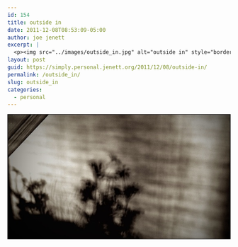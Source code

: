 ```yaml
---
id: 154
title: outside in
date: 2011-12-08T08:53:09-05:00
author: joe jenett
excerpt: |
  <p><img src="../images/outside_in.jpg" alt="outside in" style="border:none;"></p>
layout: post
guid: https://simply.personal.jenett.org/2011/12/08/outside-in/
permalink: /outside_in/
slug: outside_in
categories:
  - personal
---
```

<img src="../images/outside_in.jpg" alt="outside in" style="border:none;">
